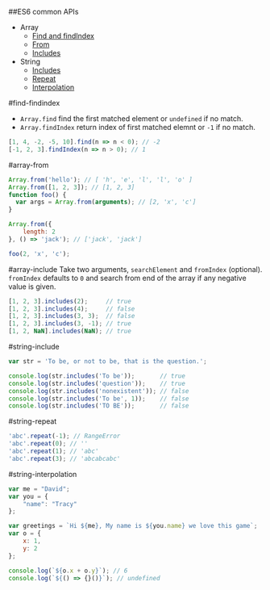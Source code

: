 ##ES6 common APIs

* Array
  * [Find and findIndex](#find-findindex)
  * [From](#array-from)
  * [Includes](#array-include)
* String
  * [Includes](#string-include)
  * [Repeat](#string-repeat)
  * [Interpolation](#string-interpolation)

#find-findindex
* `Array.find` find the first matched element or `undefined` if no match.
* `Array.findIndex` return index of first matched elemnt or `-1` if no match.

```javascript
[1, 4, -2, -5, 10].find(n => n < 0); // -2
[-1, 2, 3].findIndex(n => n > 0); // 1
```

#array-from
```javascript
Array.from('hello'); // [ 'h', 'e', 'l', 'l', 'o' ]
Array.from([1, 2, 3]); // [1, 2, 3]
function foo() {
  var args = Array.from(arguments); // [2, 'x', 'c']
}

Array.from({
	length: 2
}, () => 'jack'); // ['jack', 'jack']

foo(2, 'x', 'c');
```

#array-include
Take two arguments, `searchElement` and `fromIndex` (optional). `fromIndex` defaults to `0` and search from end of the array if
any negative value is given.
```javascript
[1, 2, 3].includes(2);     // true
[1, 2, 3].includes(4);     // false
[1, 2, 3].includes(3, 3);  // false
[1, 2, 3].includes(3, -1); // true
[1, 2, NaN].includes(NaN); // true
```

#string-include
```javascript
var str = 'To be, or not to be, that is the question.';

console.log(str.includes('To be'));       // true
console.log(str.includes('question'));    // true
console.log(str.includes('nonexistent')); // false
console.log(str.includes('To be', 1));    // false
console.log(str.includes('TO BE'));       // false
```

#string-repeat
```javascript
'abc'.repeat(-1); // RangeError
'abc'.repeat(0); // ''
'abc'.repeat(1); // 'abc'
'abc'.repeat(3); // 'abcabcabc'
```

#string-interpolation
```javascript
var me = "David";
var you = {
    "name": "Tracy"
};

var greetings = `Hi ${me}, My name is ${you.name} we love this game`;
var o = {
    x: 1,
    y: 2
};

console.log(`${o.x + o.y}`); // 6
console.log(`${() => {}()}`); // undefined
```

